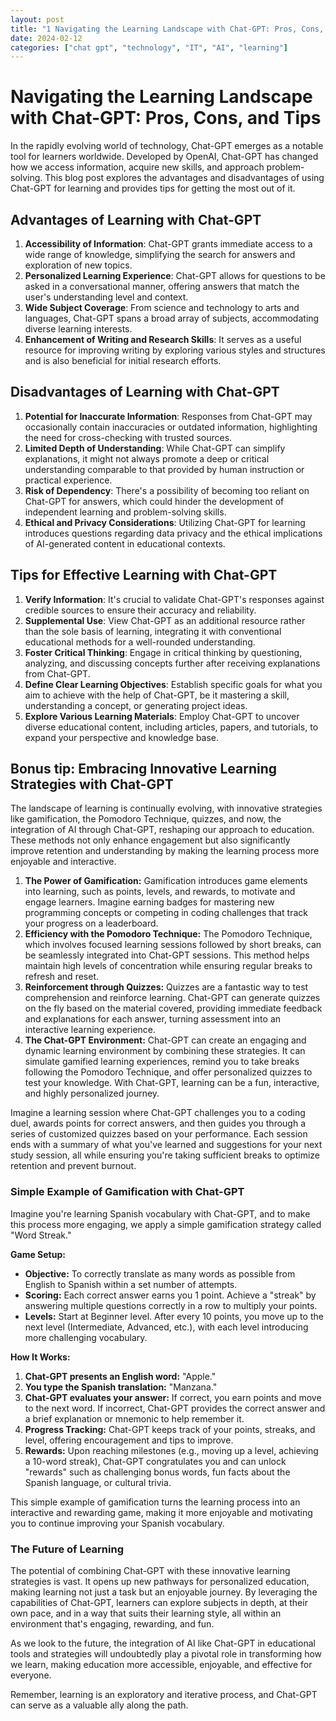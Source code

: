 ```yaml
---
layout: post
title: "1 Navigating the Learning Landscape with Chat-GPT: Pros, Cons, and Tips"
date: 2024-02-12
categories: ["chat gpt", "technology", "IT", "AI", "learning"]
---
```


# Navigating the Learning Landscape with Chat-GPT: Pros, Cons, and Tips

In the rapidly evolving world of technology, Chat-GPT emerges as a notable tool for learners worldwide.
Developed by OpenAI, Chat-GPT has changed how we access information, acquire new skills, and approach problem-solving.
This blog post explores the advantages and disadvantages of using Chat-GPT for learning and provides tips for getting the most out of it.

## Advantages of Learning with Chat-GPT

1. **Accessibility of Information**:  Chat-GPT grants immediate access to a wide range of knowledge, simplifying the search for answers and exploration of new topics.
2. **Personalized Learning Experience**: Chat-GPT allows for questions to be asked in a conversational manner, offering answers that match the user's understanding level and context.
3. **Wide Subject Coverage**: From science and technology to arts and languages, Chat-GPT spans a broad array of subjects, accommodating diverse learning interests.
4. **Enhancement of Writing and Research Skills**: It serves as a useful resource for improving writing by exploring various styles and structures and is also beneficial for initial research efforts.

## Disadvantages of Learning with Chat-GPT

1. **Potential for Inaccurate Information**: Responses from Chat-GPT may occasionally contain inaccuracies or outdated information, highlighting the need for cross-checking with trusted sources.
2. **Limited Depth of Understanding**: While Chat-GPT can simplify explanations, it might not always promote a deep or critical understanding comparable to that provided by human instruction or practical experience.
3. **Risk of Dependency**: There's a possibility of becoming too reliant on Chat-GPT for answers, which could hinder the development of independent learning and problem-solving skills.
4. **Ethical and Privacy Considerations**: Utilizing Chat-GPT for learning introduces questions regarding data privacy and the ethical implications of AI-generated content in educational contexts.

## Tips for Effective Learning with Chat-GPT
 1. **Verify Information**: It's crucial to validate Chat-GPT's responses against credible sources to ensure their accuracy and reliability.
 2. **Supplemental Use**: View Chat-GPT as an additional resource rather than the sole basis of learning, integrating it with conventional educational methods for a well-rounded understanding.
 3. **Foster Critical Thinking**: Engage in critical thinking by questioning, analyzing, and discussing concepts further after receiving explanations from Chat-GPT.
 4. **Define Clear Learning Objectives**: Establish specific goals for what you aim to achieve with the help of Chat-GPT, be it mastering a skill, understanding a concept, or generating project ideas.
 5. **Explore Various Learning Materials**: Employ Chat-GPT to uncover diverse educational content, including articles, papers, and tutorials, to expand your perspective and knowledge base.

## Bonus tip: Embracing Innovative Learning Strategies with Chat-GPT

The landscape of learning is continually evolving, with innovative strategies like gamification, the Pomodoro Technique, quizzes, and now, the integration of AI through Chat-GPT, reshaping our approach to education. These methods not only enhance engagement but also significantly improve retention and understanding by making the learning process more enjoyable and interactive.

1. **The Power of Gamification:** Gamification introduces game elements into learning, such as points, levels, and rewards, to motivate and engage learners. Imagine earning badges for mastering new programming concepts or competing in coding challenges that track your progress on a leaderboard.
2. **Efficiency with the Pomodoro Technique:** The Pomodoro Technique, which involves focused learning sessions followed by short breaks, can be seamlessly integrated into Chat-GPT sessions. This method helps maintain high levels of concentration while ensuring regular breaks to refresh and reset.
3. **Reinforcement through Quizzes:** Quizzes are a fantastic way to test comprehension and reinforce learning. Chat-GPT can generate quizzes on the fly based on the material covered, providing immediate feedback and explanations for each answer, turning assessment into an interactive learning experience.
4. **The Chat-GPT Environment:** Chat-GPT can create an engaging and dynamic learning environment by combining these strategies. It can simulate gamified learning experiences, remind you to take breaks following the Pomodoro Technique, and offer personalized quizzes to test your knowledge. With Chat-GPT, learning can be a fun, interactive, and highly personalized journey.

Imagine a learning session where Chat-GPT challenges you to a coding duel, awards points for correct answers, 
and then guides you through a series of customized quizzes based on your performance. 
Each session ends with a summary of what you've learned and suggestions for your next study session, all while ensuring you're taking sufficient breaks to optimize retention and prevent burnout.

### Simple Example of Gamification with Chat-GPT

Imagine you're learning Spanish vocabulary with Chat-GPT, and to make this process more engaging, we apply a simple gamification strategy called "Word Streak."

**Game Setup:**
- **Objective:** To correctly translate as many words as possible from English to Spanish within a set number of attempts.
- **Scoring:** Each correct answer earns you 1 point. Achieve a "streak" by answering multiple questions correctly in a row to multiply your points.
- **Levels:** Start at Beginner level. After every 10 points, you move up to the next level (Intermediate, Advanced, etc.), with each level introducing more challenging vocabulary.

**How It Works:**
1. **Chat-GPT presents an English word:** "Apple."
2. **You type the Spanish translation:** "Manzana."
3. **Chat-GPT evaluates your answer:** If correct, you earn points and move to the next word. If incorrect, Chat-GPT provides the correct answer and a brief explanation or mnemonic to help remember it.
4. **Progress Tracking:** Chat-GPT keeps track of your points, streaks, and level, offering encouragement and tips to improve.
5. **Rewards:** Upon reaching milestones (e.g., moving up a level, achieving a 10-word streak), Chat-GPT congratulates you and can unlock "rewards" such as challenging bonus words, fun facts about the Spanish language, or cultural trivia.

This simple example of gamification turns the learning process into an interactive and rewarding game, making it more enjoyable and motivating you to continue improving your Spanish vocabulary.


### The Future of Learning
The potential of combining Chat-GPT with these innovative learning strategies is vast. 
It opens up new pathways for personalized education, making learning not just a task but an enjoyable journey. 
By leveraging the capabilities of Chat-GPT, learners can explore subjects in depth, at their own pace, 
and in a way that suits their learning style, all within an environment that's engaging, rewarding, and fun.

As we look to the future, the integration of AI like Chat-GPT in educational tools and strategies will undoubtedly 
play a pivotal role in transforming how we learn, making education more accessible, enjoyable, and effective for everyone.

Remember, learning is an exploratory and iterative process, and Chat-GPT can serve as a valuable ally along the path.
